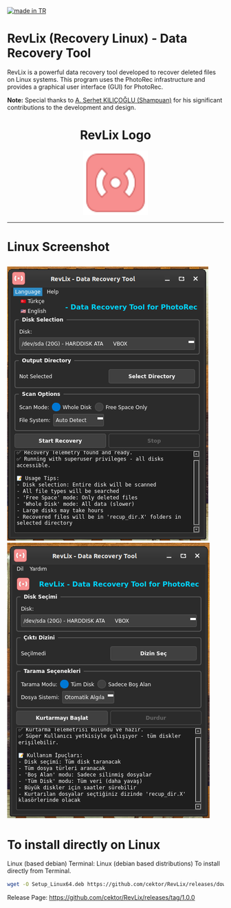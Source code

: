 <a href="#">
    <img src="https://raw.githubusercontent.com/pedromxavier/flag-badges/main/badges/TR.svg" alt="made in TR">
</a>

# RevLix (Recovery Linux) - Data Recovery Tool
RevLix is a powerful data recovery tool developed to recover deleted files on Linux systems. This program uses the PhotoRec infrastructure and provides a graphical user interface (GUI) for PhotoRec.


**Note:** Special thanks to [A. Serhet KILIÇOĞLU (Shampuan)](https://github.com/shampuan) for his significant contributions to the development and design.



<h1 align="center">RevLix Logo</h1>

<p align="center">
  <img src="revlixlo.png" alt="RevLix Logo" width="150" height="150">
</p>

----------------------------------

# Linux Screenshot
![Linux(pardus)](1.png)  
![Linux(pardus)](2.png)  
--------------------

# To install directly on Linux


Linux (based debian) Terminal: Linux (debian based distributions) To install directly from Terminal.
```bash
wget -O Setup_Linux64.deb https://github.com/cektor/RevLix/releases/download/1.0.0/Setup_Linux64.deb && sudo apt install ./Setup_Linux64.deb && sudo apt-get install -f -y
```



Release Page: https://github.com/cektor/RevLix/releases/tag/1.0.0

